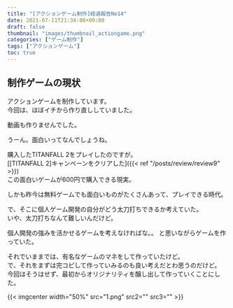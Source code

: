 ```yaml
---
title: "[アクションゲーム制作]経過報告No14"
date: 2021-07-11T21:34:08+09:00
draft: false
thumbnail: "images/thumbnail_actiongame.png"
categories: ["ゲーム制作"]
tags: ["アクションゲーム"]
toc: true
---
```


## 制作ゲームの現状  
アクションゲームを制作しています。  
今回は、ほぼイチから作り直ししていました。  

  
動画も作りませんでした。  
  
うーん。面白いってなんでしょうね。  
  
購入したTITANFALL 2をプレイしたのですが。  
[[TITANFALL 2]キャンペーンをクリアした]({{< ref "/posts/review/review9" >}})  
この面白いゲームが600円で購入できる現実。  
  
しかも昨今は無料ゲームでも面白いものがたくさんあって、プレイできる時代。  
  
で、そこに個人ゲーム開発の自分がどう太刀打ちできるか考えていた。  
いや、太刀打ちなんて難しいんだけど。  
  
個人開発の強みを活かせるゲームを考えなければな。。
と思いながらゲームを作っていた。  
  
それでいままでは、有名なゲームのマネをして作っていたけど。  
で、それをまずは完コピして作っていみるのも良い考えだとわ思うのだけど。  
今回はそうはせず、最初からオリジナリティを醸し出して作っていくことにした。  
  
{{< imgcenter  width="50%" src="1.png" src2="" src3="" >}}  
  



  